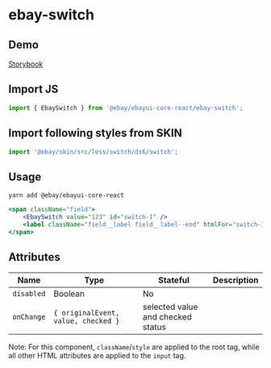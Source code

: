 # ebay-switch

## Demo
[Storybook](https://opensource.ebay.com/ebayui-core-react/master/?path=/story/ebay-switch--default-switch-button)

## Import JS
```jsx harmony
import { EbaySwitch } from '@ebay/ebayui-core-react/ebay-switch';
```
## Import following styles from SKIN
```jsx harmony
import '@ebay/skin/src/less/switch/ds6/switch';
```
## Usage
```
yarn add @ebay/ebayui-core-react
```
```jsx harmony
<span className="field">
    <EbaySwitch value="123" id="switch-1" />
    <label className="field__label field__label--end" htmlFor="switch-1">Remember me</label>
</span>
```

## Attributes

Name | Type | Stateful | Description
--- | --- | --- | ---
`disabled` | Boolean | No |
`onChange` | `{ originalEvent, value, checked }` | selected value and checked status

Note: For this component, `className`/`style` are applied to the root tag, while all other HTML attributes are applied to the `input` tag.

